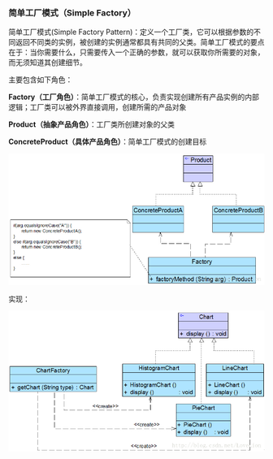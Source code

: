 ### 简单工厂模式（Simple Factory）

简单工厂模式(Simple Factory Pattern)：定义一个工厂类，它可以根据参数的不同返回不同类的实例，被创建的实例通常都具有共同的父类。简单工厂模式的要点在于：当你需要什么，只需要传入一个正确的参数，就可以获取你所需要的对象，而无须知道其创建细节。

主要包含如下角色：

**Factory（工厂角色）**：简单工厂模式的核心，负责实现创建所有产品实例的内部逻辑；工厂类可以被外界直接调用，创建所需的产品对象

**Product（抽象产品角色）**：工厂类所创建对象的父类

**ConcreteProduct（具体产品角色）**：简单工厂模式的创建目标

![](assets/image1.jpg)

实现：

![](assets/image2.jpeg)